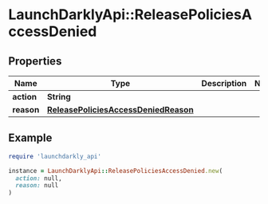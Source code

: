 # LaunchDarklyApi::ReleasePoliciesAccessDenied

## Properties

| Name | Type | Description | Notes |
| ---- | ---- | ----------- | ----- |
| **action** | **String** |  |  |
| **reason** | [**ReleasePoliciesAccessDeniedReason**](ReleasePoliciesAccessDeniedReason.md) |  |  |

## Example

```ruby
require 'launchdarkly_api'

instance = LaunchDarklyApi::ReleasePoliciesAccessDenied.new(
  action: null,
  reason: null
)
```

